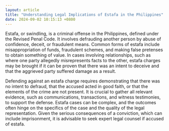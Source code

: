 ```yaml
---
layout: article
title: "Understanding Legal Implications of Estafa in the Philippines"
date: 2024-09-02 10:15:13 +0800
---
```


<p>Estafa, or swindling, is a criminal offense in the Philippines, defined under the Revised Penal Code. It involves defrauding another person by abuse of confidence, deceit, or fraudulent means. Common forms of estafa include misappropriation of funds, fraudulent schemes, and making false pretenses to obtain something of value. In cases involving relationships, such as where one party allegedly misrepresents facts to the other, estafa charges may be brought if it can be proven that there was an intent to deceive and that the aggrieved party suffered damage as a result.</p><p>Defending against an estafa charge requires demonstrating that there was no intent to defraud, that the accused acted in good faith, or that the elements of the crime are not present. It is crucial to gather all relevant evidence, such as communications, transactions, and witness testimonies, to support the defense. Estafa cases can be complex, and the outcomes often hinge on the specifics of the case and the quality of the legal representation. Given the serious consequences of a conviction, which can include imprisonment, it is advisable to seek expert legal counsel if accused of estafa.</p>
